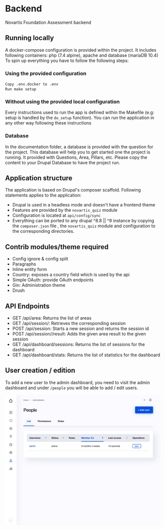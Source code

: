 # Backend
Novartis Foundation Assessment backend
## Running locally
A docker-compose configuration is provided within the project. It includes following containers: php (7.4 alpine), apache and database (mariaDB 10.4)
To spin up everything you have to follow the following steps:
### Using the provided configuration
```
Copy .env.docker to .env
Run make setup
```

### Without using the provided local configuration
Every instructions used to run the app is defined within the Makefile (e.g: setup is handled by the `do_setup` function). You can run the application in any other way following these instructions

### Database
In the documentation folder, a database is provided with the question for the project. This database will help you to get started one the project is running. It provided with Questions, Area, Pillars, etc. Please copy the content to your Drupal Database to have the project run.

## Application structure
The application is based on Drupal's composer scaffold. Following statements applies to the application:
- Drupal is used in a headless mode and doesn't have a frontend theme
- Features are provided by the `novartis_quiz` module
- Configuration is located at `api/config/sync`
- Everything can be ported to any drupal ^8.8 || ^9 instance by copying the `composer.json` file , the `novartis_quiz` module and configuration to the corresponding directories.

## Contrib modules/theme required
- Config ignore & config split
- Paragraphs
- Inline entity form
- Country: exposes a country field which is used by the api
- Simple OAuth: provide OAuth endpoints
- Gin: Administration theme
- Drush

## API Endpoints
- GET /api/area: Returns the list of areas
- GET /api/session/: Retrieves the corresponding session
- POST /api/session: Starts a new session and returns the session id
- POST /api/session//result: Adds the given area result to the given session
- GET /api/dashboard/sessions: Returns the list of sessions for the dashboard
- GET /api/dashboard/stats: Returns the list of statistics for the dashboard

## User creation / edition

To add a new user to the admin dashboard, you need to visit the admin dashboard and under `/people` you will be able to add / edit users.

![User dashboard](./assets/admin-user.png)